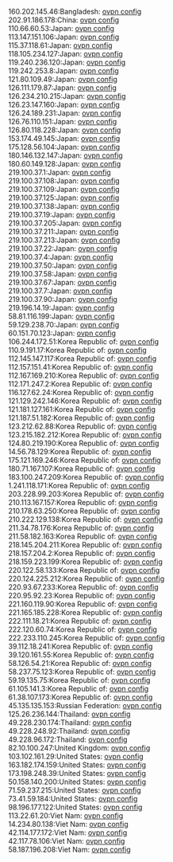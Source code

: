 160.202.145.46:Bangladesh: [ovpn config](vpn/160_202_145_46.ovpn)  
202.91.186.178:China: [ovpn config](vpn/202_91_186_178.ovpn)  
110.66.60.53:Japan: [ovpn config](vpn/110_66_60_53.ovpn)  
113.147.151.106:Japan: [ovpn config](vpn/113_147_151_106.ovpn)  
115.37.118.61:Japan: [ovpn config](vpn/115_37_118_61.ovpn)  
118.105.234.127:Japan: [ovpn config](vpn/118_105_234_127.ovpn)  
119.240.236.120:Japan: [ovpn config](vpn/119_240_236_120.ovpn)  
119.242.253.8:Japan: [ovpn config](vpn/119_242_253_8.ovpn)  
121.80.109.49:Japan: [ovpn config](vpn/121_80_109_49.ovpn)  
126.111.179.87:Japan: [ovpn config](vpn/126_111_179_87.ovpn)  
126.234.210.215:Japan: [ovpn config](vpn/126_234_210_215.ovpn)  
126.23.147.160:Japan: [ovpn config](vpn/126_23_147_160.ovpn)  
126.24.189.231:Japan: [ovpn config](vpn/126_24_189_231.ovpn)  
126.76.110.151:Japan: [ovpn config](vpn/126_76_110_151.ovpn)  
126.80.118.228:Japan: [ovpn config](vpn/126_80_118_228.ovpn)  
153.174.49.145:Japan: [ovpn config](vpn/153_174_49_145.ovpn)  
175.128.56.104:Japan: [ovpn config](vpn/175_128_56_104.ovpn)  
180.146.132.147:Japan: [ovpn config](vpn/180_146_132_147.ovpn)  
180.60.149.128:Japan: [ovpn config](vpn/180_60_149_128.ovpn)  
219.100.37.1:Japan: [ovpn config](vpn/219_100_37_1.ovpn)  
219.100.37.108:Japan: [ovpn config](vpn/219_100_37_108.ovpn)  
219.100.37.109:Japan: [ovpn config](vpn/219_100_37_109.ovpn)  
219.100.37.125:Japan: [ovpn config](vpn/219_100_37_125.ovpn)  
219.100.37.138:Japan: [ovpn config](vpn/219_100_37_138.ovpn)  
219.100.37.19:Japan: [ovpn config](vpn/219_100_37_19.ovpn)  
219.100.37.205:Japan: [ovpn config](vpn/219_100_37_205.ovpn)  
219.100.37.211:Japan: [ovpn config](vpn/219_100_37_211.ovpn)  
219.100.37.213:Japan: [ovpn config](vpn/219_100_37_213.ovpn)  
219.100.37.22:Japan: [ovpn config](vpn/219_100_37_22.ovpn)  
219.100.37.4:Japan: [ovpn config](vpn/219_100_37_4.ovpn)  
219.100.37.50:Japan: [ovpn config](vpn/219_100_37_50.ovpn)  
219.100.37.58:Japan: [ovpn config](vpn/219_100_37_58.ovpn)  
219.100.37.67:Japan: [ovpn config](vpn/219_100_37_67.ovpn)  
219.100.37.7:Japan: [ovpn config](vpn/219_100_37_7.ovpn)  
219.100.37.90:Japan: [ovpn config](vpn/219_100_37_90.ovpn)  
219.196.14.19:Japan: [ovpn config](vpn/219_196_14_19.ovpn)  
58.81.116.199:Japan: [ovpn config](vpn/58_81_116_199.ovpn)  
59.129.238.70:Japan: [ovpn config](vpn/59_129_238_70.ovpn)  
60.151.70.123:Japan: [ovpn config](vpn/60_151_70_123.ovpn)  
106.244.172.51:Korea Republic of: [ovpn config](vpn/106_244_172_51.ovpn)  
110.9.191.17:Korea Republic of: [ovpn config](vpn/110_9_191_17.ovpn)  
112.145.147.117:Korea Republic of: [ovpn config](vpn/112_145_147_117.ovpn)  
112.157.151.41:Korea Republic of: [ovpn config](vpn/112_157_151_41.ovpn)  
112.167.169.210:Korea Republic of: [ovpn config](vpn/112_167_169_210.ovpn)  
112.171.247.2:Korea Republic of: [ovpn config](vpn/112_171_247_2.ovpn)  
116.127.62.24:Korea Republic of: [ovpn config](vpn/116_127_62_24.ovpn)  
121.129.242.146:Korea Republic of: [ovpn config](vpn/121_129_242_146.ovpn)  
121.181.127.161:Korea Republic of: [ovpn config](vpn/121_181_127_161.ovpn)  
121.187.51.182:Korea Republic of: [ovpn config](vpn/121_187_51_182.ovpn)  
123.212.62.88:Korea Republic of: [ovpn config](vpn/123_212_62_88.ovpn)  
123.215.182.212:Korea Republic of: [ovpn config](vpn/123_215_182_212.ovpn)  
124.80.219.190:Korea Republic of: [ovpn config](vpn/124_80_219_190.ovpn)  
14.56.78.129:Korea Republic of: [ovpn config](vpn/14_56_78_129.ovpn)  
175.121.169.246:Korea Republic of: [ovpn config](vpn/175_121_169_246.ovpn)  
180.71.167.107:Korea Republic of: [ovpn config](vpn/180_71_167_107.ovpn)  
183.100.247.209:Korea Republic of: [ovpn config](vpn/183_100_247_209.ovpn)  
1.241.118.171:Korea Republic of: [ovpn config](vpn/1_241_118_171.ovpn)  
203.228.99.203:Korea Republic of: [ovpn config](vpn/203_228_99_203.ovpn)  
210.113.167.157:Korea Republic of: [ovpn config](vpn/210_113_167_157.ovpn)  
210.178.63.250:Korea Republic of: [ovpn config](vpn/210_178_63_250.ovpn)  
210.222.129.138:Korea Republic of: [ovpn config](vpn/210_222_129_138.ovpn)  
211.34.78.176:Korea Republic of: [ovpn config](vpn/211_34_78_176.ovpn)  
211.58.182.163:Korea Republic of: [ovpn config](vpn/211_58_182_163.ovpn)  
218.145.204.211:Korea Republic of: [ovpn config](vpn/218_145_204_211.ovpn)  
218.157.204.2:Korea Republic of: [ovpn config](vpn/218_157_204_2.ovpn)  
218.159.223.199:Korea Republic of: [ovpn config](vpn/218_159_223_199.ovpn)  
220.122.58.133:Korea Republic of: [ovpn config](vpn/220_122_58_133.ovpn)  
220.124.225.212:Korea Republic of: [ovpn config](vpn/220_124_225_212.ovpn)  
220.93.67.233:Korea Republic of: [ovpn config](vpn/220_93_67_233.ovpn)  
220.95.92.23:Korea Republic of: [ovpn config](vpn/220_95_92_23.ovpn)  
221.160.119.90:Korea Republic of: [ovpn config](vpn/221_160_119_90.ovpn)  
221.165.185.228:Korea Republic of: [ovpn config](vpn/221_165_185_228.ovpn)  
222.111.18.21:Korea Republic of: [ovpn config](vpn/222_111_18_21.ovpn)  
222.120.60.74:Korea Republic of: [ovpn config](vpn/222_120_60_74.ovpn)  
222.233.110.245:Korea Republic of: [ovpn config](vpn/222_233_110_245.ovpn)  
39.112.18.241:Korea Republic of: [ovpn config](vpn/39_112_18_241.ovpn)  
39.120.161.55:Korea Republic of: [ovpn config](vpn/39_120_161_55.ovpn)  
58.126.54.21:Korea Republic of: [ovpn config](vpn/58_126_54_21.ovpn)  
58.237.75.123:Korea Republic of: [ovpn config](vpn/58_237_75_123.ovpn)  
59.19.135.75:Korea Republic of: [ovpn config](vpn/59_19_135_75.ovpn)  
61.105.141.3:Korea Republic of: [ovpn config](vpn/61_105_141_3.ovpn)  
61.38.107.173:Korea Republic of: [ovpn config](vpn/61_38_107_173.ovpn)  
45.135.135.153:Russian Federation: [ovpn config](vpn/45_135_135_153.ovpn)  
125.26.236.144:Thailand: [ovpn config](vpn/125_26_236_144.ovpn)  
49.228.230.174:Thailand: [ovpn config](vpn/49_228_230_174.ovpn)  
49.228.248.92:Thailand: [ovpn config](vpn/49_228_248_92.ovpn)  
49.228.96.172:Thailand: [ovpn config](vpn/49_228_96_172.ovpn)  
82.10.100.247:United Kingdom: [ovpn config](vpn/82_10_100_247.ovpn)  
103.102.161.29:United States: [ovpn config](vpn/103_102_161_29.ovpn)  
163.182.174.159:United States: [ovpn config](vpn/163_182_174_159.ovpn)  
173.198.248.39:United States: [ovpn config](vpn/173_198_248_39.ovpn)  
50.158.140.200:United States: [ovpn config](vpn/50_158_140_200.ovpn)  
71.59.237.215:United States: [ovpn config](vpn/71_59_237_215.ovpn)  
73.41.59.184:United States: [ovpn config](vpn/73_41_59_184.ovpn)  
98.196.177.122:United States: [ovpn config](vpn/98_196_177_122.ovpn)  
113.22.61.20:Viet Nam: [ovpn config](vpn/113_22_61_20.ovpn)  
14.234.80.138:Viet Nam: [ovpn config](vpn/14_234_80_138.ovpn)  
42.114.177.172:Viet Nam: [ovpn config](vpn/42_114_177_172.ovpn)  
42.117.78.106:Viet Nam: [ovpn config](vpn/42_117_78_106.ovpn)  
58.187.196.208:Viet Nam: [ovpn config](vpn/58_187_196_208.ovpn)  
